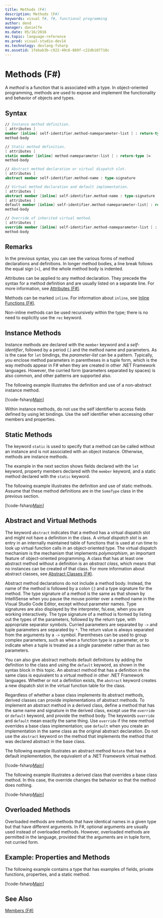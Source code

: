 ```yaml
---
title: Methods (F#)
description: Methods (F#)
keywords: visual f#, f#, functional programming
author: dend
manager: danielfe
ms.date: 05/16/2016
ms.topic: language-reference
ms.prod: visual-studio-dev14
ms.technology: devlang-fsharp
ms.assetid: 1febab3b-c922-49c6-889f-c22db107710c
---
```


# Methods (F#)

A *method* is a function that is associated with a type. In object-oriented programming, methods are used to expose and implement the functionality and behavior of objects and types.


## Syntax

```fsharp
// Instance method definition.
[ attributes ]
member [inline] self-identifier.method-nameparameter-list [ : return-type ]=
method-body

// Static method definition.
[ attributes ]
static member [inline] method-nameparameter-list [ : return-type ]=
method-body

// Abstract method declaration or virtual dispatch slot.
[ attributes ]
abstract member self-identifier.method-name : type-signature

// Virtual method declaration and default implementation.
[ attributes ]
abstract member [inline] self-identifier.method-name : type-signature
[ attributes ]
default member [inline] self-identifier.method-nameparameter-list[ : return-type ] =
method-body

// Override of inherited virtual method.
[ attributes ]
override member [inline] self-identifier.method-nameparameter-list [ : return-type ]=
method-body
```

## Remarks
In the previous syntax, you can see the various forms of method declarations and definitions. In longer method bodies, a line break follows the equal sign (=), and the whole method body is indented.

Attributes can be applied to any method declaration. They precede the syntax for a method definition and are usually listed on a separate line. For more information, see [Attributes &#40;F&#35;&#41;](Attributes-%5BFSharp%5D.md).

Methods can be marked `inline`. For information about `inline`, see [Inline Functions &#40;F&#35;&#41;](Inline-Functions-%5BFSharp%5D.md).

Non-inline methods can be used recursively within the type; there is no need to explicitly use the `rec` keyword.


## Instance Methods
Instance methods are declared with the `member` keyword and a *self-identifier*, followed by a period (.) and the method name and parameters. As is the case for `let` bindings, the *parameter-list* can be a pattern. Typically, you enclose method parameters in parentheses in a tuple form, which is the way methods appear in F# when they are created in other .NET Framework languages. However, the curried form (parameters separated by spaces) is also common, and other patterns are supported also.

The following example illustrates the definition and use of a non-abstract instance method.

[!code-fsharp[Main](../../../samples/snippets/fslangref1/snippet3401.fs)]

Within instance methods, do not use the self identifier to access fields defined by using let bindings. Use the self identifier when accessing other members and properties.


## Static Methods
The keyword `static` is used to specify that a method can be called without an instance and is not associated with an object instance. Otherwise, methods are instance methods.

The example in the next section shows fields declared with the `let` keyword, property members declared with the `member` keyword, and a static method declared with the `static` keyword.

The following example illustrates the definition and use of static methods. Assume that these method definitions are in the `SomeType` class in the previous section.

[!code-fsharp[Main](../../../samples/snippets/fslangref1/snippet3402.fs)]

## Abstract and Virtual Methods
The keyword `abstract` indicates that a method has a virtual dispatch slot and might not have a definition in the class. A *virtual dispatch slot* is an entry in an internally maintained table of functions that is used at run time to look up virtual function calls in an object-oriented type. The virtual dispatch mechanism is the mechanism that implements *polymorphism*, an important feature of object-oriented programming. A class that has at least one abstract method without a definition is an *abstract class*, which means that no instances can be created of that class. For more information about abstract classes, see [Abstract Classes &#40;F&#35;&#41;](Abstract-Classes-%5BFSharp%5D.md).

Abstract method declarations do not include a method body. Instead, the name of the method is followed by a colon (:) and a type signature for the method. The type signature of a method is the same as that shown by IntelliSense when you pause the mouse pointer over a method name in the Visual Studio Code Editor, except without parameter names. Type signatures are also displayed by the interpreter, fsi.exe, when you are working interactively. The type signature of a method is formed by listing out the types of the parameters, followed by the return type, with appropriate separator symbols. Curried parameters are separated by `->` and tuple parameters are separated by `*`. The return value is always separated from the arguments by a `->` symbol. Parentheses can be used to group complex parameters, such as when a function type is a parameter, or to indicate when a tuple is treated as a single parameter rather than as two parameters.

You can also give abstract methods default definitions by adding the definition to the class and using the `default` keyword, as shown in the syntax block in this topic. An abstract method that has a definition in the same class is equivalent to a virtual method in other .NET Framework languages. Whether or not a definition exists, the `abstract` keyword creates a new dispatch slot in the virtual function table for the class.

Regardless of whether a base class implements its abstract methods, derived classes can provide implementations of abstract methods. To implement an abstract method in a derived class, define a method that has the same name and signature in the derived class, except use the `override` or `default` keyword, and provide the method body. The keywords `override` and `default` mean exactly the same thing. Use `override` if the new method overrides a base class implementation; use `default` when you create an implementation in the same class as the original abstract declaration. Do not use the `abstract` keyword on the method that implements the method that was declared abstract in the base class.

The following example illustrates an abstract method `Rotate` that has a default implementation, the equivalent of a .NET Framework virtual method.

[!code-fsharp[Main](../../../samples/snippets/fslangref1/snippet3403.fs)]

The following example illustrates a derived class that overrides a base class method. In this case, the override changes the behavior so that the method does nothing.

[!code-fsharp[Main](../../../samples/snippets/fslangref1/snippet3404.fs)]

## Overloaded Methods
Overloaded methods are methods that have identical names in a given type but that have different arguments. In F#, optional arguments are usually used instead of overloaded methods. However, overloaded methods are permitted in the language, provided that the arguments are in tuple form, not curried form.

## Example: Properties and Methods
The following example contains a type that has examples of fields, private functions, properties, and a static method.

[!code-fsharp[Main](../../../samples/snippets/fslangref1/snippet3406.fs)]

## See Also
[Members &#40;F&#35;&#41;](Members-%5BFSharp%5D.md)
